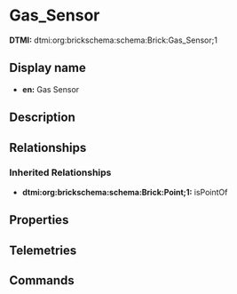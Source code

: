 # Gas_Sensor
**DTMI:** dtmi:org:brickschema:schema:Brick:Gas_Sensor;1
## Display name
- **en:** Gas Sensor
## Description
## Relationships
### Inherited Relationships
* **dtmi:org:brickschema:schema:Brick:Point;1:** isPointOf
## Properties
## Telemetries
## Commands
